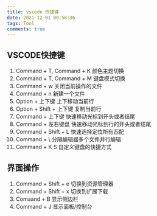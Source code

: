 ```yaml
---
title: vscode 快捷键
date: 2021-12-01 00:58:36
tags: Tool
comments: true
---
```


## VSCODE快捷键
1. Command + T, Command + K 颜色主题切换
2. Command + T, Command + M 键盘模式切换
2. Command + w 关闭当前操作的文件
3. Command + n 新建一个文件
4. Option + 上下键 上下移动当前行
3. Option + Shift + 上下键 复制当前行
4. Command + 上下键 快速移动光标到开头或者结尾
5. Command + 左右键盘 快速移动光标到行的开头或者结尾
6. Command + Shift + L 快速选择定位所有匹配
7. Command + \ 分隔编辑器多个文件并行编辑
8. Command + K S 自定义键盘的快捷方式


## 界面操作

1. Command + Shift + e 切换到资源管理器
2. Command + Shift + x 切换到扩展下载
3. Comaand + B 显示侧边栏
4. Command + J 显示面板/控制台